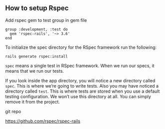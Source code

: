 ## How to setup Rspec

Add rspec gem to test group in gem file

```
group :development, :test do
  gem 'rspec-rails', '~> 3.6'
end
```

To initialize the spec directory for the RSpec framework run the following:

```rails generate rspec:install```


``spec`` means a single test in RSpec framework. When we run our specs, it means that we run our tests.

If you look inside the app directory, you will notice a new directory called ``spec``. This is where we’re going to write tests. Also you may have noticed a directory called ``test``. This is where tests are stored when you use a default testing configuration. We won’t use this directory at all. You can simply remove it from the project.

git repo

https://github.com/rspec/rspec-rails
